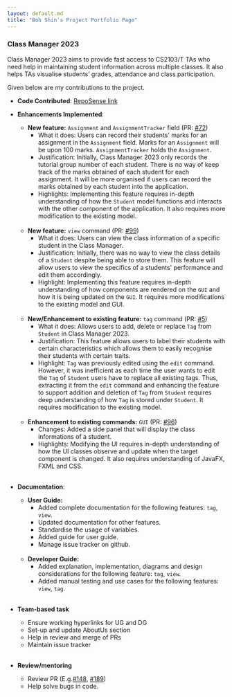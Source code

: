 ```yaml
---
layout: default.md
title: "Boh Shin's Project Portfolio Page"
---
```


### Class Manager 2023

Class Manager 2023 aims to provide fast access to CS2103/T TAs who need help in maintaining student information across multiple classes. It also helps TAs visualise students’ grades, attendance and class participation.

Given below are my contributions to the project.

* **Code Contributed**: [RepoSense link](https://nus-cs2103-ay2324s1.github.io/tp-dashboard/?search=yeobohshin&breakdown=true)

* **Enhancements Implemented**:
  * **New feature:** `Assignment` and `AssignmentTracker` field (PR: [#72](https://github.com/AY2324S1-CS2103T-T11-1/tp/pull/72))
    * What it does: Users can record their students' marks for an assignment in the `Assignment` field. Marks for an `Assignment` will be upon 100 marks. `AssignmentTracker` holds the `Assignment`.
    * Justification: Initially, Class Manager 2023 only records the tutorial group number of each student. There is no way of keep track of the marks obtained of each student for each assignment. It will be more organised if users can record the marks obtained by each student into the application.
    * Highlights: Implementing this feature requires in-depth understanding of how the `Student` model functions and interacts with the other component of the application. It also requires more modification to the existing model.
      <br><br>
  * **New feature:** `view` command (PR: [#99](https://github.com/AY2324S1-CS2103T-T11-1/tp/pull/99))
    * What it does: Users can view the class information of a specific student in the Class Manager.
    * Justification: Initially, there was no way to view the class details of a `Student` despite being able to store them. This feature will allow users to view the specifics of a students' performance and edit them accordingly.
    * Highlight: Implementing this feature requires in-depth understanding of how components are rendered on the `GUI` and how it is being updated on the `GUI`. It requires more modifications to the existing model and GUI.
      <br><br>
  * **New/Enhancement to existing feature:** `tag` command (PR: [#5](https://github.com/AY2324S1-CS2103T-T11-1/tp/pull/5))
    * What it does: Allows users to add, delete or replace `Tag` from `Student` in Class Manager 2023.
    * Justification: This feature allows users to label their students with certain characteristics which allows them to easily recognise their students with certain traits.
    * Highlight: `Tag` was previously edited using the `edit` command. However, it was inefficient as each time the user wants to edit the `Tag` of `Student` users have to replace all existing tags. Thus, extracting it from the `edit` command and enhancing the feature to support addition and deletion of `Tag` from `Student` requires deep understanding of how `Tag` is stored under `Student`. It requires modification to the existing model.
      <br><br>
  * **Enhancement to existing commands:** `GUI` (PR: [#96](https://github.com/AY2324S1-CS2103T-T11-1/tp/pull/96))
    * Changes: Added a side panel that will display the class informations of a student.
    * Highlights: Modifying the UI requires in-depth understanding of how the UI classes observe and update when the target component is changed. It also requires understanding of JavaFX, FXML and CSS.
      <br><br>
* **Documentation**:
  * **User Guide:**
    * Added complete documentation for the following features: `tag`, `view`.
    * Updated documentation for other features.
    * Standardise the usage of variables.
    * Added guide for user guide.
    * Manage issue tracker on github.
      <br><br>
  * **Developer Guide:**
    * Added explanation, implementation, diagrams and design considerations for the following feature: `tag`, `view`.
    * Added manual testing and use cases for the following features: `view`, `tag`.
      <br><br>
* **Team-based task**
  * Ensure working hyperlinks for UG and DG
  * Set-up and update AboutUs section
  * Help in review and merge of PRs
  * Maintain issue tracker
    <br><br>
* **Review/mentoring**
  * Review PR (E.g.[#148](https://github.com/AY2324S1-CS2103T-T11-1/tp/pull/148), [#189](https://github.com/AY2324S1-CS2103T-T11-1/tp/pull/189))
  * Help solve bugs in code.
